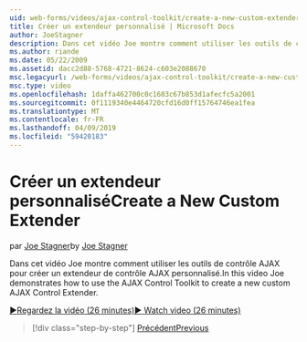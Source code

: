 ```yaml
---
uid: web-forms/videos/ajax-control-toolkit/create-a-new-custom-extender
title: Créer un extendeur personnalisé | Microsoft Docs
author: JoeStagner
description: Dans cet vidéo Joe montre comment utiliser les outils de contrôle AJAX pour créer un extendeur de contrôle AJAX personnalisé.
ms.author: riande
ms.date: 05/22/2009
ms.assetid: dacc2d88-5768-4721-8624-c603e2088670
msc.legacyurl: /web-forms/videos/ajax-control-toolkit/create-a-new-custom-extender
msc.type: video
ms.openlocfilehash: 1daffa462700c0c1603c67b853d1afecfc5a2001
ms.sourcegitcommit: 0f1119340e4464720cfd16d0ff15764746ea1fea
ms.translationtype: MT
ms.contentlocale: fr-FR
ms.lasthandoff: 04/09/2019
ms.locfileid: "59420183"
---
```

# <a name="create-a-new-custom-extender"></a><span data-ttu-id="8af1e-103">Créer un extendeur personnalisé</span><span class="sxs-lookup"><span data-stu-id="8af1e-103">Create a New Custom Extender</span></span>

<span data-ttu-id="8af1e-104">par [Joe Stagner](https://github.com/JoeStagner)</span><span class="sxs-lookup"><span data-stu-id="8af1e-104">by [Joe Stagner](https://github.com/JoeStagner)</span></span>

<span data-ttu-id="8af1e-105">Dans cet vidéo Joe montre comment utiliser les outils de contrôle AJAX pour créer un extendeur de contrôle AJAX personnalisé.</span><span class="sxs-lookup"><span data-stu-id="8af1e-105">In this video Joe demonstrates how to use the AJAX Control Toolkit to create a new custom AJAX Control Extender.</span></span>

[<span data-ttu-id="8af1e-106">&#9654;Regardez la vidéo (26 minutes)</span><span class="sxs-lookup"><span data-stu-id="8af1e-106">&#9654; Watch video (26 minutes)</span></span>](https://channel9.msdn.com/Blogs/ASP-NET-Site-Videos/create-a-new-custom-extender)

> [!div class="step-by-step"]
> [<span data-ttu-id="8af1e-107">Précédent</span><span class="sxs-lookup"><span data-stu-id="8af1e-107">Previous</span></span>](editor-control-custom.md)
